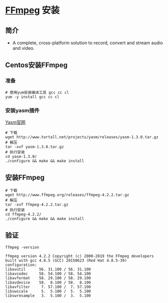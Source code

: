 # [FFmpeg](http://ffmpeg.org/) 安装

## 简介
<ul>
    <li>A complete, cross-platform solution to record, convert and stream audio and video.</li>
</ul>

## Centos安装FFmpeg
### 准备
```shell script
# 使用yum安装编译工具 gcc cc cl
yum -y install gcc cc cl
```
### 安装yasm插件
[Yasm官网](http://yasm.tortall.net/)
```shell script
# 下载
wget http://www.tortall.net/projects/yasm/releases/yasm-1.3.0.tar.gz
# 解压
tar -xvf yasm-1.3.0.tar.gz
# 执行安装
cd yasm-1.3.0/
./configure && make && make install
```

## 安装FFmpeg
```shell script
# 下载
wget http://www.ffmpeg.org/releases/ffmpeg-4.2.2.tar.gz
# 解压
tar -xvf ffmpeg-4.2.2.tar.gz
# 执行安装
cd ffmpeg-4.2.2/
./configure && make && make install
```

## 验证
```shell script
ffmpeg -version

ffmpeg version 4.2.2 Copyright (c) 2000-2019 the FFmpeg developers
built with gcc 4.8.5 (GCC) 20150623 (Red Hat 4.8.5-39)
configuration: 
libavutil      56. 31.100 / 56. 31.100
libavcodec     58. 54.100 / 58. 54.100
libavformat    58. 29.100 / 58. 29.100
libavdevice    58.  8.100 / 58.  8.100
libavfilter     7. 57.100 /  7. 57.100
libswscale      5.  5.100 /  5.  5.100
libswresample   3.  5.100 /  3.  5.100
```
